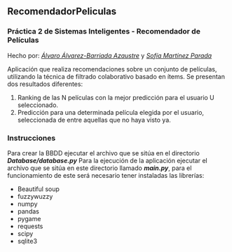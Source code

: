 ## RecomendadorPeliculas
### Práctica 2 de Sistemas Inteligentes - Recomendador de Películas
Hecho por:
[_Álvaro Álvarez-Barriada Azaustre_](https://github.com/alvarobarriada)
 y 
[_Sofía Martínez Parada_](https://github.com/sofiamartinezparada)

Aplicación que realiza recomendaciones sobre un conjunto de películas, utilizando la técnica de filtrado colaborativo basado en ítems.
Se presentan dos resultados diferentes:
 1. Ranking de las N películas con la mejor predicción para el usuario U seleccionado.
 2. Predicción para una determinada película elegida por el usuario, seleccionada de entre aquellas que no haya visto ya.



### Instrucciones
Para crear la BBDD ejecutar el archivo que se sitúa en el directorio _**Database/database.py**_
Para la ejecución de la aplicación ejecutar el archivo que se sitúa en este directorio
llamado _**main.py**_, para el funcionamiento de este será necesario tener instaladas las librerías:
* Beautiful soup
* fuzzywuzzy
* numpy
* pandas
* pygame
* requests
* scipy
* sqlite3

